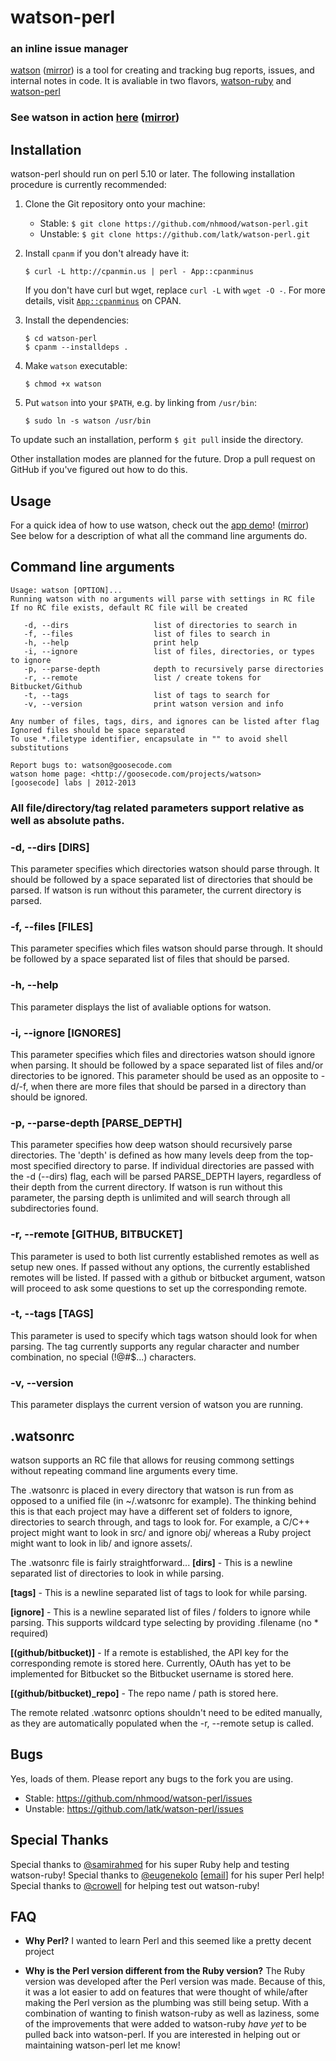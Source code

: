 # watson-perl
### an inline issue manager

[watson](http://goosecode.com/watson) ([mirror](http://nhmood.github.io/watson-perl)) is a tool for creating and tracking bug reports, issues, and internal notes in code.
It is avaliable in two flavors, [watson-ruby](http://github.com/nhmood/watson-ruby) and [watson-perl](http://github.com/nhmood/watson-perl)

### See watson in action [here](http://goosecode.com/watson) ([mirror](http://nhmood.github.io/watson-perl))

## Installation

watson-perl should run on perl 5.10 or later. The following installation procedure is currently recommended:

 1.  Clone the Git repository onto your machine:

     -  Stable: `$ git clone https://github.com/nhmood/watson-perl.git`
     -  Unstable: `$ git clone https://github.com/latk/watson-perl.git`

 2. Install `cpanm` if you don't already have it:

        $ curl -L http://cpanmin.us | perl - App::cpanminus

    If you don't have curl but wget, replace `curl -L` with `wget -O -`. For more details, visit [`App::cpanminus`](https://metacpan.org/pod/App::cpanminus) on CPAN.

 3. Install the dependencies:

        $ cd watson-perl
        $ cpanm --installdeps .

 4. Make `watson` executable:

        $ chmod +x watson

 5. Put `watson` into your `$PATH`, e.g. by linking from `/usr/bin`:

        $ sudo ln -s watson /usr/bin

To update such an installation, perform `$ git pull` inside the directory.

Other installation modes are planned for the future. Drop a pull request on GitHub if you've figured out how to do this.

## Usage

For a quick idea of how to use watson, check out the [app demo](http://goosecode.com/watson)! ([mirror](http://nhmood.github.io/watson-perl))
See below for a description of what all the command line arguments do.

## Command line arguments
```
Usage: watson [OPTION]...
Running watson with no arguments will parse with settings in RC file
If no RC file exists, default RC file will be created

   -d, --dirs                   list of directories to search in
   -f, --files                  list of files to search in
   -h, --help                   print help
   -i, --ignore                 list of files, directories, or types to ignore
   -p, --parse-depth            depth to recursively parse directories
   -r, --remote                 list / create tokens for Bitbucket/Github
   -t, --tags                   list of tags to search for
   -v, --version                print watson version and info

Any number of files, tags, dirs, and ignores can be listed after flag
Ignored files should be space separated
To use *.filetype identifier, encapsulate in "" to avoid shell substitutions

Report bugs to: watson@goosecode.com
watson home page: <http://goosecode.com/projects/watson>
[goosecode] labs | 2012-2013

```
### All file/directory/tag related parameters support relative as well as absolute paths.


### -d, --dirs [DIRS]
This parameter specifies which directories watson should parse through.
It should be followed by a space separated list of directories that should be parsed.
If watson is run without this parameter, the current directory is parsed.


### -f, --files [FILES]
This parameter specifies which files watson should parse through.
It should be followed by a space separated list of files that should be parsed.


### -h, --help
This parameter displays the list of avaliable options for watson.


### -i, --ignore [IGNORES]
This parameter specifies which files and directories watson should ignore when parsing.
It should be followed by a space separated list of files and/or directories to be ignored.
This parameter should be used as an opposite to -d/-f, when there are more files that should be parsed in a directory than should be ignored.


### -p, --parse-depth [PARSE_DEPTH]
This parameter specifies how deep watson should recursively parse directories.
The 'depth' is defined as how many levels deep from the top-most specified directory to parse.
If individual directories are passed with the -d (--dirs) flag, each will be parsed PARSE_DEPTH layers, regardless of their depth from the current directory.
If watson is run without this parameter, the parsing depth is unlimited and will search through all subdirectories found.


### -r, --remote [GITHUB, BITBUCKET]
This parameter is used to both list currently established remotes as well as setup new ones.
If passed without any options, the currently established remotes will be listed.
If passed with a github or bitbucket argument, watson will proceed to ask some questions to set up the corresponding remote.


### -t, --tags [TAGS]
This parameter is used to specify which tags watson should look for when parsing.
The tag currently supports any regular character and number combination, no special (!@#$...) characters.


### -v, --version
This parameter displays the current version of watson you are running.


## .watsonrc
watson supports an RC file that allows for reusing commong settings without repeating command line arguments every time.

The .watsonrc is placed in every directory that watson is run from as opposed to a unified file (in ~/.watsonrc for example). The thinking behind this is that each project may have a different set of folders to ignore, directories to search through, and tags to look for.
For example, a C/C++ project might want to look in src/ and ignore obj/ whereas a Ruby project might want to look in lib/ and ignore assets/.

The .watsonrc file is fairly straightforward...
**[dirs]** - This is a newline separated list of directories to look in while parsing.

**[tags]** - This is a newline separated list of tags to look for while parsing.

**[ignore]** - This is a newline separated list of files / folders to ignore while parsing.
This supports wildcard type selecting by providing .filename (no * required)

**[(github/bitbucket)]** - If a remote is established, the API key for the corresponding remote is stored here.
Currently, OAuth has yet to be implemented for Bitbucket so the Bitbucket username is stored here.

**[(github/bitbucket)_repo]** - The repo name / path is stored here.

The remote related .watsonrc options shouldn't need to be edited manually, as they are automatically populated when the -r, --remote setup is called.

## Bugs

Yes, loads of them. Please report any bugs to the fork you are using.

 * Stable: <https://github.com/nhmood/watson-perl/issues>
 * Unstable: <https://github.com/latk/watson-perl/issues>

## Special Thanks
Special thanks to [@samirahmed](http://twitter.com/samirahmed) for his super Ruby help and testing watson-ruby!
Special thanks to [@eugenekolo](http://twitter.com/eugenekolo) [[email](eugenek@bu.edu)] for his super Perl help!
Special thanks to [@crowell](http://github.com/crowell) for helping test out watson-ruby!

## FAQ
- **Why Perl?**
	I wanted to learn Perl and this seemed like a pretty decent project

- **Why is the Perl version different from the Ruby version?**
	The Ruby version was developed after the Perl version was made. Because of this, it was a lot easier to add on features that were thought of while/after making the Perl version as the plumbing was still being setup.
	With a combination of wanting to finish watson-ruby as well as laziness, some of the improvements that were added to watson-ruby *have yet* to be pulled back into watson-perl.
	If you are interested in helping out or maintaining watson-perl let me know!
